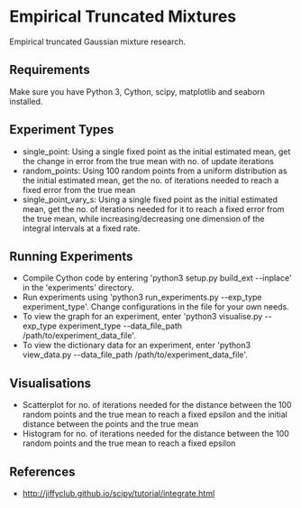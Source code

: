 # Empirical Truncated Mixtures
Empirical truncated Gaussian mixture research.

## Requirements
Make sure you have Python 3, Cython, scipy, matplotlib and seaborn installed.

## Experiment Types
- single_point: Using a single fixed point as the initial estimated mean, get the change in error from the true mean with no. of update iterations
- random_points: Using 100 random points from a uniform distribution as the initial estimated mean, get the no. of iterations needed to reach a fixed error from the true mean
- single_point_vary_s: Using a single fixed point as the initial estimated mean, get the no. of iterations needed for it to reach a fixed error from the true mean, while increasing/decreasing one dimension of the integral intervals at a fixed rate.

## Running Experiments
- Compile Cython code by entering 'python3 setup.py build_ext --inplace' in the 'experiments' directory.
- Run experiments using 'python3 run_experiments.py --exp_type experiment_type'. Change configurations in the file for your own needs.
- To view the graph for an experiment, enter 'python3 visualise.py --exp_type experiment_type --data_file_path /path/to/experiment_data_file'.
- To view the dictionary data for an experiment, enter 'python3 view_data.py --data_file_path /path/to/experiment_data_file'.

## Visualisations
- Scatterplot for no. of iterations needed for the distance between the 100 random points and the true mean to reach a fixed epsilon and the initial distance between the points and the true mean
- Histogram for no. of iterations needed for the distance between the 100 random points and the true mean to reach a fixed epsilon

## References
- http://jiffyclub.github.io/scipy/tutorial/integrate.html